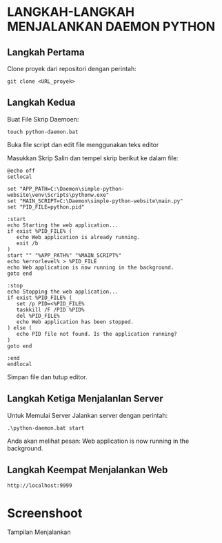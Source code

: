 # LANGKAH-LANGKAH MENJALANKAN DAEMON PYTHON
## Langkah Pertama
Clone proyek dari repositori dengan perintah:
 ```
git clone <URL_proyek>
 ```
## Langkah Kedua
Buat File Skrip Daemoen:
 ```
touch python-daemon.bat
 ```
Buka file script dan edit file menggunakan teks editor

Masukkan Skrip
Salin dan tempel skrip berikut ke dalam file:
 ```
@echo off
setlocal

set "APP_PATH=C:\Daemon\simple-python-website\venv\Scripts\pythonw.exe"
set "MAIN_SCRIPT=C:\Daemon\simple-python-website\main.py"
set "PID_FILE=python.pid"

:start
echo Starting the web application...
if exist %PID_FILE% (
    echo Web application is already running.
    exit /b
)
start "" "%APP_PATH%" "%MAIN_SCRIPT%"
echo %errorlevel% > %PID_FILE
echo Web application is now running in the background.
goto end

:stop
echo Stopping the web application...
if exist %PID_FILE% (
    set /p PID=<%PID_FILE%
    taskkill /F /PID %PID%
    del %PID_FILE%
    echo Web application has been stopped.
) else (
    echo PID file not found. Is the application running?
)
goto end

:end
endlocal
 ```
Simpan file dan tutup editor.

## Langkah Ketiga Menjalanlan Server
Untuk Memulai Server
Jalankan server dengan perintah:
```
.\python-daemon.bat start
 ```
Anda akan melihat pesan:
Web application is now running in the background.

## Langkah Keempat Menjalankan Web
```
http://localhost:9999
 ```
# Screenshoot                                                                                                                                
Tampilan Menjalankan
